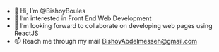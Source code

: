 - 👋 Hi, I’m @BishoyBoules
- 👀 I’m interested in Front End Web Development
- 💞️ I’m looking forward to collaborate on developing web pages using ReactJS
- 📫 Reach me through my mail BishoyAbdelmesseh@gmail.com

<!---
BishoyBoules/BishoyBoules is a ✨ special ✨ repository because its `README.md` (this file) appears on your GitHub profile.
You can click the Preview link to take a look at your changes.
--->
